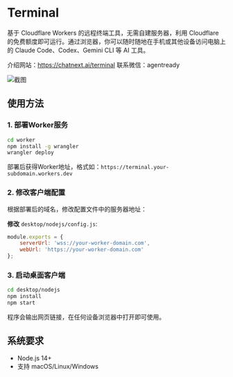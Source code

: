 # Terminal

基于 Cloudflare Workers 的远程终端工具，无需自建服务器，利用 Cloudflare 的免费额度即可运行。通过浏览器，你可以随时随地在手机或其他设备访问电脑上的 Claude Code、Codex、Gemini CLI 等 AI 工具。

介绍网站：https://chatnext.ai/terminal
联系微信：agentready

![截图](https://r2.chatnext.ai/cc-link-release/screen.png)

## 使用方法

### 1. 部署Worker服务

```bash
cd worker
npm install -g wrangler
wrangler deploy
```

部署后获得Worker地址，格式如：`https://terminal.your-subdomain.workers.dev`

### 2. 修改客户端配置

根据部署后的域名，修改配置文件中的服务器地址：

**修改** `desktop/nodejs/config.js`:
```js
module.exports = {
    serverUrl: 'wss://your-worker-domain.com',
    webUrl: 'https://your-worker-domain.com'
};
```

### 3. 启动桌面客户端

```bash
cd desktop/nodejs
npm install
npm start
```

程序会输出网页链接，在任何设备浏览器中打开即可使用。

## 系统要求

- Node.js 14+
- 支持 macOS/Linux/Windows
